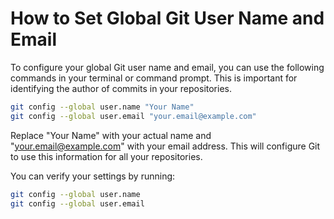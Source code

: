 
# How to Set Global Git User Name and Email

To configure your global Git user name and email, you can use the following commands in your terminal or command prompt. This is important for identifying the author of commits in your repositories.

```bash
git config --global user.name "Your Name"
git config --global user.email "your.email@example.com"
```

Replace "Your Name" with your actual name and "your.email@example.com" with your email address. This will configure Git to use this information for all your repositories.

You can verify your settings by running:

```bash
git config --global user.name
git config --global user.email
```